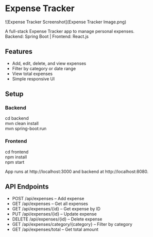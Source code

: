 # Expense Tracker

![Expense Tracker Screenshot](Expense Tracker Image.png)

A full-stack Expense Tracker app to manage personal expenses.  
Backend: Spring Boot | Frontend: React.js

## Features
- Add, edit, delete, and view expenses
- Filter by category or date range
- View total expenses
- Simple responsive UI

## Setup

### Backend
cd backend  
mvn clean install  
mvn spring-boot:run  

### Frontend
cd frontend  
npm install  
npm start  

App runs at http://localhost:3000 and backend at http://localhost:8080.

## API Endpoints
- POST /api/expenses – Add expense  
- GET /api/expenses – Get all expenses  
- GET /api/expenses/{id} – Get expense by ID  
- PUT /api/expenses/{id} – Update expense  
- DELETE /api/expenses/{id} – Delete expense  
- GET /api/expenses/category/{category} – Filter by category  
- GET /api/expenses/total – Get total amount

